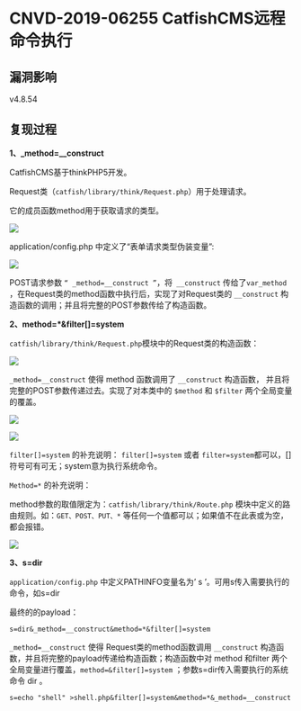 # CNVD-2019-06255 CatfishCMS远程命令执行

## 漏洞影响

v4.8.54

## 复现过程

**1、_method=__construct**

CatfishCMS基于thinkPHP5开发。

Request类（`catfish/library/think/Request.php`）用于处理请求。

它的成员函数method用于获取请求的类型。

![](images/15889459447167.png)


application/config.php 中定义了“表单请求类型伪装变量”:

![](images/15889459521796.png)


POST请求参数 `“ _method=__construct ”`，将` __construct` 传给了`var_method` ，在Request类的method函数中执行后，实现了对Request类的 `__construct` 构造函数的调用；并且将完整的POST参数传给了构造函数。

**2、method=*&filter[]=system**

`catfish/library/think/Request.php`模块中的Request类的构造函数：

![](images/15889459896282.png)


`_method=__construct` 使得 method 函数调用了 `__construct` 构造函数， 并且将完整的POST参数传递过去。实现了对本类中的 `$method` 和 `$filter` 两个全局变量的覆盖。

![](images/15889460104487.png)


![](images/15889460141541.png)


`filter[]=system` 的补充说明：
`filter[]=system` 或者 `filter=system`都可以，[]符号可有可无；system意为执行系统命令。

`Method=*` 的补充说明：

method参数的取值限定为：`catfish/library/think/Route.php` 模块中定义的路由规则。如：`GET、POST、PUT、*` 等任何一个值都可以；如果值不在此表或为空，都会报错。

![](images/15889460419966.png)


**3、s=dir**

`application/config.php` 中定义PATHINFO变量名为’ s ’。可用s传入需要执行的命令，如s=dir

最终的的payload：


```
s=dir&_method=__construct&method=*&filter[]=system
```

`_method=__construct` 使得 Request类的method函数调用 `__construct` 构造函数，并且将完整的payload传递给构造函数；构造函数中对 method 和filter 两个全局变量进行覆盖，`method=&filter[]=system` ；参数s=dir传入需要执行的系统命令 dir 。


```
s=echo "shell" >shell.php&filter[]=system&method=*&_method=__construct
```